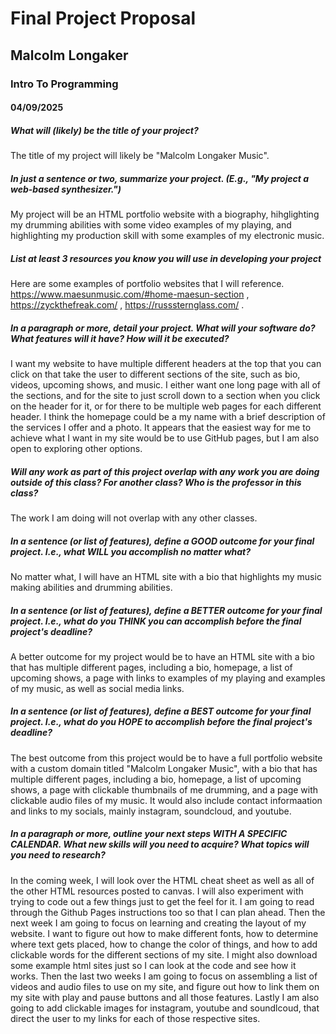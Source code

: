 # Final Project Proposal
## Malcolm Longaker
### Intro To Programming
#### 04/09/2025
##### What will (likely) be the title of your project?
The title of my project will likely be "Malcolm Longaker Music". 
##### In just a sentence or two, summarize your project. (E.g., "My project a web-based synthesizer.")
My project will be an HTML portfolio website with a biography, hihglighting my drumming abilities with some video examples of my playing, and highlighting my production skill with some examples of my electronic music.
##### List at least 3 resources you know you will use in developing your project
Here are some examples of portfolio websites that I will reference. <https://www.maesunmusic.com/#home-maesun-section> , <https://zyckthefreak.com/> , <https://russsternglass.com/> .
##### In a paragraph or more, detail your project. What will your software do? What features will it have? How will it be executed?
I want my website to have multiple different headers at the top that you can click on that take the user to different sections of the site, such as bio, videos, upcoming shows, and music. I either want one long page with all of the sections, and for the site to just scroll down to a section when you click on the header for it, or for there to be multiple web pages for each different header. I think the homepage could be a my name with a brief description of the services I offer and a photo. It appears that the easiest way for me to achieve what I want in my site would be to use GitHub pages, but I am also open to exploring other options.
##### Will any work as part of this project overlap with any work you are doing outside of this class? For another class? Who is the professor in this class?
The work I am doing will not overlap with any other classes.
##### In a sentence (or list of features), define a GOOD outcome for your final project. I.e., what WILL you accomplish no matter what?
No matter what, I will have an HTML site with a bio that highlights my music making abilities and drumming abilities.
##### In a sentence (or list of features), define a BETTER outcome for your final project. I.e., what do you THINK you can accomplish before the final project's deadline?
A better outcome for my project would be to have an HTML site with a bio that has multiple different pages, including a bio, homepage, a list of upcoming shows, a page with links to examples of my playing and examples of my music, as well as social media links.
##### In a sentence (or list of features), define a BEST outcome for your final project. I.e., what do you HOPE to accomplish before the final project's deadline?
The best outcome from this project would be to have a full portfolio website with a custom domain titled "Malcolm Longaker Music", with a bio that has multiple different pages, including a bio, homepage, a list of upcoming shows, a page with clickable thumbnails of me drumming, and a page with clickable audio files of my music. It would also include contact informaation and links to my socials, mainly instagram, soundcloud, and youtube.
##### In a paragraph or more, outline your next steps WITH A SPECIFIC CALENDAR. What new skills will you need to acquire? What topics will you need to research?
In the coming week, I will look over the HTML cheat sheet as well as all of the other HTML resources posted to canvas. I will also experiment with trying to code out a few things just to get the feel for it. I am going to read through the Github Pages instructions too so that I can plan ahead. Then the next week I am going to focus on learning and creating the layout of my website. I want to figure out how to make different fonts, how to determine where text gets placed, how to change the color of things, and how to add clickable words for the different sections of my site. I might also download some example html sites just so I can look at the code and see how it works. Then the last two weeks I am going to focus on assembling a list of videos and audio files to use on my site, and figure out how to link them on my site with play and pause buttons and all those features. Lastly I am also going to add clickable images for instagram, youtube and soundlcoud, that direct the user to my links for each of those respective sites.